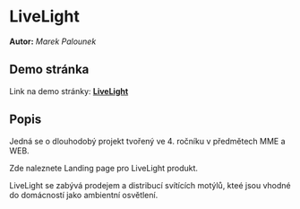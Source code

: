 # LiveLight
**Autor:** *Marek Palounek*
## Demo stránka
Link na demo stránky: **[LiveLight]( https://pslib-cz.github.io/2020l4web-campaign-MarekPalounek/)** 

## Popis
Jedná se o dlouhodobý projekt tvořený ve 4. ročníku v předmětech MME a WEB. 

Zde naleznete Landing page pro LiveLight produkt.

LiveLight se zabývá prodejem a distribucí svítících motýlů, kteé jsou vhodné do domácností jako ambientní osvětlení.
